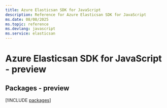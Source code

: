 ```yaml
---
title: Azure Elasticsan SDK for JavaScript
description: Reference for Azure Elasticsan SDK for JavaScript
ms.date: 08/08/2025
ms.topic: reference
ms.devlang: javascript
ms.service: elasticsan
---
```

# Azure Elasticsan SDK for JavaScript - preview
## Packages - preview
[!INCLUDE [packages](elasticsan-index.md)]